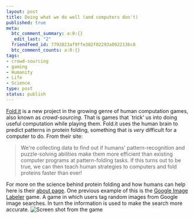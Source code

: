```yaml
--- 
layout: post
title: Doing what we do well (and computers don't)
published: true
meta: 
  btc_comment_summary: a:0:{}
  _edit_last: "2"
  friendfeed_id: 7792823af9ffe302f02293a0922136c8
  btc_comment_counts: a:0:{}
tags: 
- crowd-sourcing
- gaming
- Humanity
- Life
- Science
type: post
status: publish
---
```

[Fold.it](http://fold.it) is a new project in the growing genre of human computation games, also known as _crowd-sourcing_. That is games that `trick' us into doing useful computation while playing them. Fold.it uses the human brain to predict patterns in protein folding, something that is _very_ difficult for a computer to do. From their site: 

> We're collecting data to find out if humans' pattern-recognition and puzzle-solving abilities make them more efficient than existing computer programs at pattern-folding tasks. If this turns out to be true, we can then teach human strategies to computers and fold proteins faster than ever!

For more on the science behind protein folding and how humans can help here is their [about page](http://fold.it/portal/info/science). One previous example of this is the [Google Image Labeler](http://images.google.com/imagelabeler/) game. A game in which users tag random images from Google image searches. In turn the information is used to make the search more accurate. ![Screen shot from the game](http://fold.it/portal/files/theme/science/competition.png)
